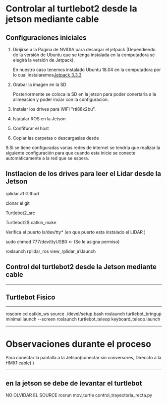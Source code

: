 # Controlar al turtlebot2 desde la jetson mediante cable 

## Configuraciones iniciales 
1. Dirijirse a la Pagina de NVIDIA para desargar el jetpack (Dependiendo de la versión de Ubuntu que se tenga instalada en la computadora se elegirá la versión de Jetpack).

    En nuestro caso tenemos instalado Ubuntu 18.04 en la computadora por lo cual            instalaremos[Jetpack 3.3.3](https://developer.nvidia.com/embedded/jetpack-3_3_3)


3. Grabar la imagen en la SD


   Posteriormente se coloca la SD en la jetson para poder conertarla a la alimeacion y      poder inciar con la configuracion. 

4. Instalar los drives para WIFI  "rtl88x2bu".  

5. Istatalar ROS en la Jetson

6. Confifurar el host
   
8. Copiar las carpetas o descargaslas desde

9.Si se tiene configuradas varias redes de internet se tendría que realizar la siguiente configuración para que cuando esta inicie se conecte automáticamente a la red que se espera.


## Instlacion de los drives para leer el Lidar desde la Jetson

rplidar a1 Githud       

clonar el git                 

Turtlebot2_src

Turtlebot2$ catkin_make

Verifica el puerto ls/dev/tty*        (en que puerto esta instalado el LIDAR )

sudo chmod 777/dev/ttyUSB0                                                  ← (Se le asigna permiso)

roslaunch rplidar_ros view_rplidar_a1.launch









## Control del turtlebot2 desde la Jetson mediante cable





*********************************************
Turtlebot Fisico
-------------------------------
*****
roscore
cd catkin_ws
source ./devel/setup.bash
 roslaunch turtlebot_bringup minimal.launch --screen
roslaunch turtlebot_teleop keyboard_teleop.launch


**************************************














# Observaciones durante el proceso 

Para conectar la pantalla a la Jetson(conectar sin conversores, Direccto a la HMI(1 cable) )



 --------------------
 en la jetson se debe de levantar el turtlebot 
 --------------------
 NO OLVIDAR EL SOURCE 
  rosrun mov_turtle control_trayectoria_recta.py 

